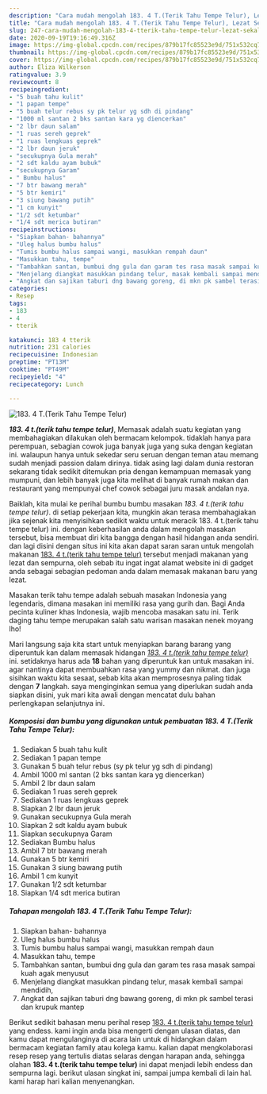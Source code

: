 ```yaml
---
description: "Cara mudah mengolah 183. 4 T.(Terik Tahu Tempe Telur), Lezat Sekali"
title: "Cara mudah mengolah 183. 4 T.(Terik Tahu Tempe Telur), Lezat Sekali"
slug: 247-cara-mudah-mengolah-183-4-tterik-tahu-tempe-telur-lezat-sekali
date: 2020-09-19T19:16:49.316Z
image: https://img-global.cpcdn.com/recipes/879b17fc85523e9d/751x532cq70/183-4-tterik-tahu-tempe-telur-foto-resep-utama.jpg
thumbnail: https://img-global.cpcdn.com/recipes/879b17fc85523e9d/751x532cq70/183-4-tterik-tahu-tempe-telur-foto-resep-utama.jpg
cover: https://img-global.cpcdn.com/recipes/879b17fc85523e9d/751x532cq70/183-4-tterik-tahu-tempe-telur-foto-resep-utama.jpg
author: Eliza Wilkerson
ratingvalue: 3.9
reviewcount: 8
recipeingredient:
- "5 buah tahu kulit"
- "1 papan tempe"
- "5 buah telur rebus sy pk telur yg sdh di pindang"
- "1000 ml santan 2 bks santan kara yg diencerkan"
- "2 lbr daun salam"
- "1 ruas sereh geprek"
- "1 ruas lengkuas geprek"
- "2 lbr daun jeruk"
- "secukupnya Gula merah"
- "2 sdt kaldu ayam bubuk"
- "secukupnya Garam"
- " Bumbu halus"
- "7 btr bawang merah"
- "5 btr kemiri"
- "3 siung bawang putih"
- "1 cm kunyit"
- "1/2 sdt ketumbar"
- "1/4 sdt merica butiran"
recipeinstructions:
- "Siapkan bahan- bahannya"
- "Uleg halus bumbu halus"
- "Tumis bumbu halus sampai wangi, masukkan rempah daun"
- "Masukkan tahu, tempe"
- "Tambahkan santan, bumbui dng gula dan garam tes rasa masak sampai kuah agak menyusut"
- "Menjelang diangkat masukkan pindang telur, masak kembali sampai mendidih,"
- "Angkat dan sajikan taburi dng bawang goreng, di mkn pk sambel terasi dan krupuk mantep"
categories:
- Resep
tags:
- 183
- 4
- tterik

katakunci: 183 4 tterik 
nutrition: 231 calories
recipecuisine: Indonesian
preptime: "PT13M"
cooktime: "PT49M"
recipeyield: "4"
recipecategory: Lunch

---
```



![183. 4 T.(Terik Tahu Tempe Telur)](https://img-global.cpcdn.com/recipes/879b17fc85523e9d/751x532cq70/183-4-tterik-tahu-tempe-telur-foto-resep-utama.jpg)

<b><i>183. 4 t.(terik tahu tempe telur)</i></b>, Memasak adalah suatu kegiatan yang membahagiakan dilakukan oleh bermacam kelompok. tidaklah hanya para perempuan, sebagian cowok juga banyak juga yang suka dengan kegiatan ini. walaupun hanya untuk sekedar seru seruan dengan teman atau memang sudah menjadi passion dalam dirinya. tidak asing lagi dalam dunia restoran sekarang tidak sedikit ditemukan pria dengan kemampuan memasak yang mumpuni, dan lebih banyak juga kita melihat di banyak rumah makan dan restaurant yang mempunyai chef cowok sebagai juru masak andalan nya.

Baiklah, kita mulai ke perihal bumbu bumbu masakan <i>183. 4 t.(terik tahu tempe telur)</i>. di setiap pekerjaan kita, mungkin akan terasa membahagiakan jika sejenak kita menyisihkan sedikit waktu untuk meracik 183. 4 t.(terik tahu tempe telur) ini. dengan keberhasilan anda dalam mengolah masakan tersebut, bisa membuat diri kita bangga dengan hasil hidangan anda sendiri. dan lagi disini dengan situs ini kita akan dapat saran saran untuk mengolah makanan <u>183. 4 t.(terik tahu tempe telur)</u> tersebut menjadi makanan yang lezat dan sempurna, oleh sebab itu ingat ingat alamat website ini di gadget anda sebagai sebagian pedoman anda dalam memasak makanan baru yang lezat.

Masakan terik tahu tempe adalah sebuah masakan Indonesia yang legendaris, dimana masakan ini memiliki rasa yang gurih dan. Bagi Anda pecinta kuliner khas Indonesia, wajib mencoba masakan satu ini. Terik daging tahu tempe merupakan salah satu warisan masakan nenek moyang lho!


Mari langsung saja kita start untuk menyiapkan barang barang yang diperuntuk kan dalam memasak hidangan <u><i>183. 4 t.(terik tahu tempe telur)</i></u> ini. setidaknya harus ada <b>18</b> bahan yang diperuntuk kan untuk masakan ini. agar nantinya dapat membuahkan rasa yang yummy dan nikmat. dan juga sisihkan waktu kita sesaat, sebab kita akan memprosesnya paling tidak dengan <b>7</b> langkah. saya menginginkan semua yang diperlukan sudah anda siapkan disini, yuk mari kita awali dengan mencatat dulu bahan perlengkapan selanjutnya ini.

<!--inarticleads1-->

##### Komposisi dan bumbu yang digunakan untuk pembuatan 183. 4 T.(Terik Tahu Tempe Telur):

1. Sediakan 5 buah tahu kulit
1. Sediakan 1 papan tempe
1. Gunakan 5 buah telur rebus (sy pk telur yg sdh di pindang)
1. Ambil 1000 ml santan (2 bks santan kara yg diencerkan)
1. Ambil 2 lbr daun salam
1. Sediakan 1 ruas sereh geprek
1. Sediakan 1 ruas lengkuas geprek
1. Siapkan 2 lbr daun jeruk
1. Gunakan secukupnya Gula merah
1. Siapkan 2 sdt kaldu ayam bubuk
1. Siapkan secukupnya Garam
1. Sediakan  Bumbu halus
1. Ambil 7 btr bawang merah
1. Gunakan 5 btr kemiri
1. Gunakan 3 siung bawang putih
1. Ambil 1 cm kunyit
1. Gunakan 1/2 sdt ketumbar
1. Siapkan 1/4 sdt merica butiran




<!--inarticleads2-->

##### Tahapan mengolah 183. 4 T.(Terik Tahu Tempe Telur):

1. Siapkan bahan- bahannya
1. Uleg halus bumbu halus
1. Tumis bumbu halus sampai wangi, masukkan rempah daun
1. Masukkan tahu, tempe
1. Tambahkan santan, bumbui dng gula dan garam tes rasa masak sampai kuah agak menyusut
1. Menjelang diangkat masukkan pindang telur, masak kembali sampai mendidih,
1. Angkat dan sajikan taburi dng bawang goreng, di mkn pk sambel terasi dan krupuk mantep




Berikut sedikit bahasan menu perihal resep <u>183. 4 t.(terik tahu tempe telur)</u> yang endess. kami ingin anda bisa mengerti dengan ulasan diatas, dan kamu dapat mengulanginya di acara lain untuk di hidangkan dalam bermacam kegiatan family atau kolega kamu. kalian dapat mengkolaborasi resep resep yang tertulis diatas selaras dengan harapan anda, sehingga olahan <b>183. 4 t.(terik tahu tempe telur)</b> ini dapat menjadi lebih endess dan sempurna lagi. berikut ulasan singkat ini, sampai jumpa kembali di lain hal. kami harap hari kalian menyenangkan.
